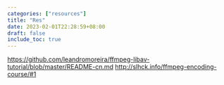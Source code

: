 ```yaml
---
categories: ["resources"]
title: "Res"
date: 2023-02-01T22:28:59+08:00
draft: false
include_toc: true
---
```


https://github.com/leandromoreira/ffmpeg-libav-tutorial/blob/master/README-cn.md
http://slhck.info/ffmpeg-encoding-course/#1

